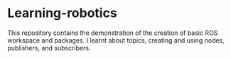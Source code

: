 # Learning-robotics
This repository contains the demonstration of the creation of basic ROS workspace and packages. I learnt about topics, creating and using nodes, publishers, and subscribers.
